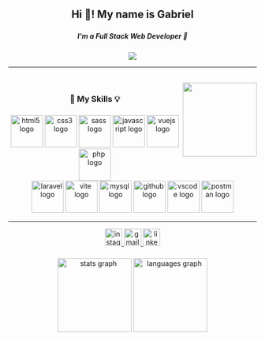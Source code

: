 <h2 align="center">Hi 👋! My name is Gabriel</h2>

###

<h5 align="center">I'm a Full Stack Web Developer 💛</h5>

###

<div align="center">
  <img src="https://visitor-badge.laobi.icu/badge?page_id=PinoGabriel.PinoGabriel&"  />
</div>

---

<br clear="both">

<img align="right" height="150" src="https://media.licdn.com/dms/image/D4D03AQGHGb7Z1G4WLA/profile-displayphoto-shrink_800_800/0/1710855116770?e=1718841600&v=beta&t=Axc4zb_nAHI3aruExoBetHLHJ-wPZhYWQO_WMYCudjk"  />

<h3 align="center">🧠 My Skills 💡</h3>

###

<div align="center">
  <img src="https://skillicons.dev/icons?i=html" height="65" alt="html5 logo"  />
  <img src="https://skillicons.dev/icons?i=css" height="65" alt="css3 logo"  />
  <img src="https://skillicons.dev/icons?i=sass" height="65" alt="sass logo"  />
  <img src="https://skillicons.dev/icons?i=js" height="65" alt="javascript logo"  />
  <img src="https://skillicons.dev/icons?i=vue" height="65" alt="vuejs logo"  />
  <img src="https://skillicons.dev/icons?i=php" height="65" alt="php logo"  />
</div>

<div align="center">
  <img src="https://skillicons.dev/icons?i=laravel" height="65" alt="laravel logo"  />
  <img src="https://skillicons.dev/icons?i=vite" height="65" alt="vite logo"  />
  <img src="https://skillicons.dev/icons?i=mysql" height="65" alt="mysql logo"  />
  <img src="https://skillicons.dev/icons?i=github" height="65" alt="github logo"  />
  <img src="https://skillicons.dev/icons?i=vscode" height="65" alt="vscode logo"  />
  <img src="https://skillicons.dev/icons?i=postman" height="65" alt="postman logo"  />
</div>

---

<div align="center">
  <a href="https://www.instagram.com/pinogabriel/?hl=it" target="_blank">
    <img src="https://img.shields.io/static/v1?message=Instagram&logo=instagram&label=&color=E4405F&logoColor=white&labelColor=&style=for-the-badge" height="35" alt="instagram logo"  />
  </a>
  <a href="mailto:pinogabriel01@gmail.com" target="_blank">
    <img src="https://img.shields.io/static/v1?message=Gmail&logo=gmail&label=&color=D14836&logoColor=white&labelColor=&style=for-the-badge" height="35" alt="gmail logo"  />
  </a>
  <a href="https://www.linkedin.com/in/gabriel-pino-01739b1b6/" target="_blank">
    <img src="https://img.shields.io/static/v1?message=LinkedIn&logo=linkedin&label=&color=0077B5&logoColor=white&labelColor=&style=for-the-badge" height="35" alt="linkedin logo"  />
  </a>
</div>

###

<div align="center">
  <img src="https://github-readme-stats.vercel.app/api?username=PinoGabriel&hide_title=false&hide_rank=false&show_icons=true&include_all_commits=true&count_private=true&disable_animations=false&theme=dracula&locale=en&hide_border=false&order=1" height="150" alt="stats graph"  />
  <img src="https://github-readme-stats.vercel.app/api/top-langs?username=PinoGabriel&locale=en&hide_title=false&layout=compact&card_width=320&langs_count=5&theme=dracula&hide_border=false&order=2" height="150" alt="languages graph"  />
</div>
